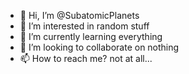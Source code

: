 - 👋 Hi, I’m @SubatomicPlanets
- 👀 I’m interested in random stuff
- 🌱 I’m currently learning everything
- 💞️ I’m looking to collaborate on nothing
- 📫 How to reach me? not at all...

<!---
SubatomicPlanets/SubatomicPlanets is a ✨ special ✨ repository because its `README.md` (this file) appears on your GitHub profile.
You can click the Preview link to take a look at your changes.
--->
